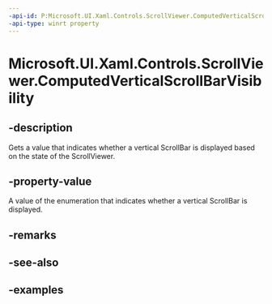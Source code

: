 ```yaml
---
-api-id: P:Microsoft.UI.Xaml.Controls.ScrollViewer.ComputedVerticalScrollBarVisibility
-api-type: winrt property
---
```


# Microsoft.UI.Xaml.Controls.ScrollViewer.ComputedVerticalScrollBarVisibility

<!--
public Windows.UI.Xaml.Visibility ComputedVerticalScrollBarVisibility { get; }
-->

## -description

Gets a value that indicates whether a vertical ScrollBar is displayed based on the state of the ScrollViewer.

## -property-value

A value of the enumeration that indicates whether a vertical ScrollBar is displayed.

## -remarks

## -see-also

## -examples

